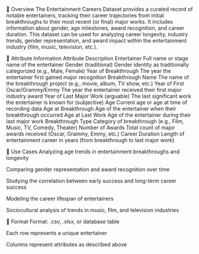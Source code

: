 📘 Overview
The Entertainment Careers Dataset provides a curated record of notable entertainers, tracking their career trajectories from initial breakthroughs to their most recent (or final) major works. It includes information about gender, age milestones, award recognition, and career duration. This dataset can be used for analyzing career longevity, industry trends, gender representation, and award impact within the entertainment industry (film, music, television, etc.).

📂 Attribute Information
Attribute	Description
Entertainer	Full name or stage name of the entertainer
Gender (traditional)	Gender identity as traditionally categorized (e.g., Male, Female)
Year of Breakthrough	The year the entertainer first gained major recognition
Breakthrough Name	The name of the breakthrough project (e.g., movie, album, TV show, etc.)
Year of First Oscar/Grammy/Emmy	The year the entertainer received their first major industry award
Year of Last Major Work (arguable)	The last significant work the entertainer is known for (subjective)
Age	Current age or age at time of recording data
Age at Breakthrough	Age of the entertainer when their breakthrough occurred
Age at Last Work	Age of the entertainer during their last major work
Breakthrough Type	Category of breakthrough (e.g., Film, Music, TV, Comedy, Theater)
Number of Awards	Total count of major awards received (Oscar, Grammy, Emmy, etc.)
Career Duration	Length of entertainment career in years (from breakthrough to last major work)

🧠 Use Cases
Analyzing age trends in entertainment breakthroughs and longevity

Comparing gender representation and award recognition over time

Studying the correlation between early success and long-term career success

Modeling the career lifespan of entertainers

Sociocultural analysis of trends in music, film, and television industries

📁 Format
Format: .csv, .xlsx, or database table

Each row represents a unique entertainer

Columns represent attributes as described above


